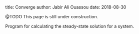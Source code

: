 title:  Converge
author: Jabir Ali Ouassou
date:   2018-08-30



@TODO This page is still under construction.

Program for calculating the steady-state solution for a system.
